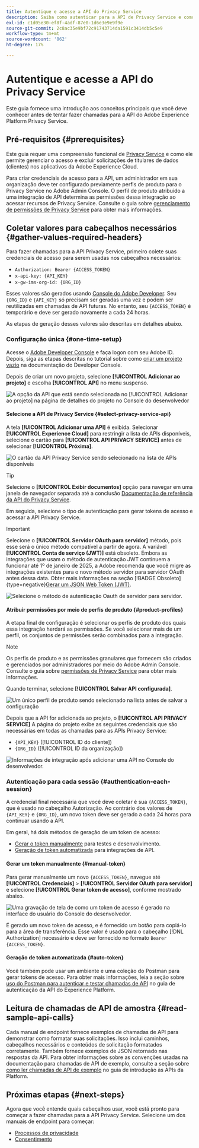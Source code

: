 ```yaml
---
title: Autentique e acesse a API do Privacy Service
description: Saiba como autenticar para a API de Privacy Service e como interpretar chamadas de API de exemplo na documentação.
exl-id: c1d05e30-ef8f-4adf-87e0-1d6e3e9e9f9e
source-git-commit: 2c8ac35e9bf72c91743714da1591c3414db5c5e9
workflow-type: tm+mt
source-wordcount: '862'
ht-degree: 17%

---
```


# Autentique e acesse a API do Privacy Service

Este guia fornece uma introdução aos conceitos principais que você deve conhecer antes de tentar fazer chamadas para a API do Adobe Experience Platform Privacy Service.

## Pré-requisitos {#prerequisites}

Este guia requer uma compreensão funcional de [Privacy Service](../home.md) e como ele permite gerenciar o acesso e excluir solicitações de titulares de dados (clientes) nos aplicativos da Adobe Experience Cloud.

Para criar credenciais de acesso para a API, um administrador em sua organização deve ter configurado previamente perfis de produto para o Privacy Service no Adobe Admin Console. O perfil de produto atribuído a uma integração de API determina as permissões dessa integração ao acessar recursos de Privacy Service. Consulte o guia sobre [gerenciamento de permissões de Privacy Service](../permissions.md) para obter mais informações.

## Coletar valores para cabeçalhos necessários {#gather-values-required-headers}

Para fazer chamadas para a API Privacy Service, primeiro colete suas credenciais de acesso para serem usadas nos cabeçalhos necessários:

* `Authorization: Bearer {ACCESS_TOKEN}`
* `x-api-key: {API_KEY}`
* `x-gw-ims-org-id: {ORG_ID}`

Esses valores são gerados usando [Console do Adobe Developer](https://developer.adobe.com/console). Seu `{ORG_ID}` e `{API_KEY}` só precisam ser geradas uma vez e podem ser reutilizadas em chamadas de API futuras. No entanto, seu `{ACCESS_TOKEN}` é temporário e deve ser gerado novamente a cada 24 horas.

As etapas de geração desses valores são descritas em detalhes abaixo.

### Configuração única {#one-time-setup}

Acesse o [Adobe Developer Console](https://developer.adobe.com/console) e faça logon com seu Adobe ID. Depois, siga as etapas descritas no tutorial sobre como [criar um projeto vazio](https://developer.adobe.com/developer-console/docs/guides/projects/projects-empty/) na documentação do Developer Console.

Depois de criar um novo projeto, selecione **[!UICONTROL Adicionar ao projeto]** e escolha **[!UICONTROL API]** no menu suspenso.

![A opção da API que está sendo selecionada no [!UICONTROL Adicionar ao projeto] na página de detalhes do projeto no Console do desenvolvedor](../images/api/getting-started/add-api-button.png)

#### Selecione a API de Privacy Service {#select-privacy-service-api}

A tela **[!UICONTROL Adicionar uma API]** é exibida. Selecionar **[!UICONTROL Experience Cloud]** para restringir a lista de APIs disponíveis, selecione o cartão para **[!UICONTROL API PRIVACY SERVICE]** antes de selecionar **[!UICONTROL Próxima]**.

![O cartão da API Privacy Service sendo selecionado na lista de APIs disponíveis](../images/api/getting-started/add-privacy-service-api.png)

>[!TIP]
>
>Selecione o **[!UICONTROL Exibir documentos]** opção para navegar em uma janela de navegador separada até a conclusão [Documentação de referência da API do Privacy Service](https://developer.adobe.com/experience-platform-apis/references/privacy-service/).

Em seguida, selecione o tipo de autenticação para gerar tokens de acesso e acessar a API Privacy Service.

>[!IMPORTANT]
>
>Selecione o **[!UICONTROL Servidor OAuth para servidor]** método, pois esse será o único método compatível a partir de agora. A variável **[!UICONTROL Conta de serviço (JWT)]** está obsoleto. Embora as integrações que usam o método de autenticação JWT continuem a funcionar até 1º de janeiro de 2025, a Adobe recomenda que você migre as integrações existentes para o novo método servidor para servidor OAuth antes dessa data. Obter mais informações na seção [!BADGE Obsoleto]{type=negative}[Gerar um JSON Web Token (JWT)](/help/landing/api-authentication.md#jwt).

![Selecione o método de autenticação Oauth de servidor para servidor.](/help/privacy-service/images/api/getting-started/select-oauth-authentication.png)

#### Atribuir permissões por meio de perfis de produto {#product-profiles}

A etapa final de configuração é selecionar os perfis de produto dos quais essa integração herdará as permissões. Se você selecionar mais de um perfil, os conjuntos de permissões serão combinados para a integração.

>[!NOTE]
>
Os perfis de produto e as permissões granulares que fornecem são criados e gerenciados por administradores por meio do Adobe Admin Console. Consulte o guia sobre [permissões de Privacy Service](../permissions.md) para obter mais informações.

Quando terminar, selecione **[!UICONTROL Salvar API configurada]**.

![Um único perfil de produto sendo selecionado na lista antes de salvar a configuração](../images/api/getting-started/select-product-profiles.png)

Depois que a API for adicionada ao projeto, o **[!UICONTROL API PRIVACY SERVICE]** A página do projeto exibe as seguintes credenciais que são necessárias em todas as chamadas para as APIs Privacy Service:

* `{API_KEY}` ([!UICONTROL ID do cliente])
* `{ORG_ID}` ([!UICONTROL ID da organização])

![Informações de integração após adicionar uma API no Console do desenvolvedor.](/help/privacy-service/images/api/getting-started/api-integration-information.png)

### Autenticação para cada sessão {#authentication-each-session}

A credencial final necessária que você deve coletar é sua `{ACCESS_TOKEN}`, que é usado no cabeçalho Autorização. Ao contrário dos valores de `{API_KEY}` e `{ORG_ID}`, um novo token deve ser gerado a cada 24 horas para continuar usando a API.

Em geral, há dois métodos de geração de um token de acesso:

* [Gerar o token manualmente](#manual-token) para testes e desenvolvimento.
* [Geração de token automatizada](#auto-token) para integrações de API.

#### Gerar um token manualmente {#manual-token}

Para gerar manualmente um novo `{ACCESS_TOKEN}`, navegue até **[!UICONTROL Credenciais]** > **[!UICONTROL Servidor OAuth para servidor]** e selecione **[!UICONTROL Gerar token de acesso]**, conforme mostrado abaixo.

![Uma gravação de tela de como um token de acesso é gerado na interface do usuário do Console do desenvolvedor.](/help/privacy-service/images/api/getting-started/generate-access-token.gif)

É gerado um novo token de acesso, e é fornecido um botão para copiá-lo para a área de transferência. Esse valor é usado para o cabeçalho [!DNL Authorization] necessário e deve ser fornecido no formato `Bearer {ACCESS_TOKEN}`.

#### Geração de token automatizada {#auto-token}

Você também pode usar um ambiente e uma coleção do Postman para gerar tokens de acesso. Para obter mais informações, leia a seção sobre [uso do Postman para autenticar e testar chamadas de API](/help/landing/api-authentication.md#use-postman) no guia de autenticação da API do Experience Platform.

## Leitura de chamadas de API de amostra {#read-sample-api-calls}

Cada manual de endpoint fornece exemplos de chamadas de API para demonstrar como formatar suas solicitações. Isso inclui caminhos, cabeçalhos necessários e conteúdos de solicitação formatados corretamente. Também fornece exemplos de JSON retornado nas respostas da API. Para obter informações sobre as convenções usadas na documentação para chamadas de API de exemplo, consulte a seção sobre [como ler chamadas de API de exemplo](../../landing/api-guide.md#sample-api) no guia de introdução às APIs da Platform.

## Próximas etapas {#next-steps}

Agora que você entende quais cabeçalhos usar, você está pronto para começar a fazer chamadas para a API Privacy Service. Selecione um dos manuais de endpoint para começar:

* [Processos de privacidade](./privacy-jobs.md)
* [Consentimento](./consent.md)
